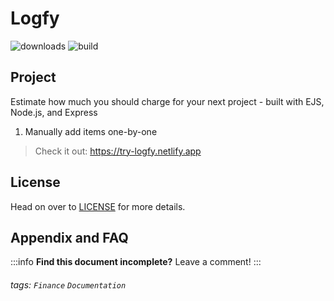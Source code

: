 
Logfy
===
![downloads](https://img.shields.io/badge/downloads-1-brightgreen)
![build](https://img.shields.io/badge/version-1.0-orange)

## Project

Estimate how much you should charge for your next project -  built with EJS, Node.js, and Express 

1. Manually add items one-by-one

> Check it out: https://try-logfy.netlify.app

## License 
Head on over to [LICENSE](.github/LICENSE.md) for more details.

## Appendix and FAQ

:::info
**Find this document incomplete?** Leave a comment!
:::

###### tags: `Finance` `Documentation`
